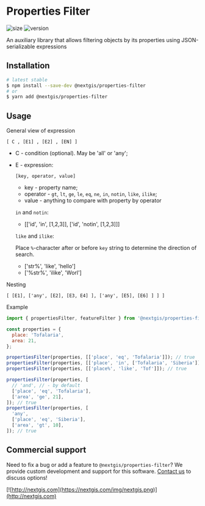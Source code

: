 # Properties Filter

![size](https://img.shields.io/bundlephobia/minzip/@nextgis/properties-filter) ![version](https://img.shields.io/npm/v/@nextgis/properties-filter)

An auxiliary library that allows filtering objects by its properties using JSON-serializable expressions

## Installation

```bash
# latest stable
$ npm install --save-dev @nextgis/properties-filter
# or
$ yarn add @nextgis/properties-filter
```

## Usage

General view of expression

`[ С , [E1] , [E2] , [EN] ]`

- С - condition (optional). May be 'all' or 'any';

- E - expression:

  `[key, operator, value]`

  - key - property name;
  - operator - `gt`, `lt`, `ge`, `le`, `eq`, `ne`, `in`, `notin`, `like`, `ilike`;
  - value - anything to compare with property by operator

  `in` and `notin`:

  - [['id', 'in', [1,2,3]], ['id', 'notin', [1,2,3]]]

  `like` and `ilike`:

  Place `%`-character after or before `key` string to determine the direction of search.

  - ['str%', 'like', 'hello']
  - ['%str%', 'ilike', 'Worl']

Nesting

`[ [E1], ['any', [E2], [E3, E4] ], ['any', [E5], [E6] ] ] ]`

Example

```javascript
import { propertiesFilter, featureFilter } from '@nextgis/properties-filter';

const properties = {
  place: 'Tofalaria',
  area: 21,
};

propertiesFilter(properties, [['place', 'eq', 'Tofalaria']]); // true
propertiesFilter(properties, [['place', 'in', ['Tofalaria', 'Siberia']]]); // true
propertiesFilter(properties, [['place%', 'like', 'Tof']]); // true

propertiesFilter(properties, [
  // 'and', // - by default
  ['place', 'eq', 'Tofalaria'],
  ['area', 'ge', 21],
]); // true
propertiesFilter(properties, [
  'any',
  ['place', 'eq', 'Siberia'],
  ['area', 'gt', 10],
]); // true
```

## Commercial support

Need to fix a bug or add a feature to `@nextgis/properties-filter`? We provide custom development and support for this software. [Contact us](http://nextgis.com/contact/) to discuss options!

[![http://nextgis.com](https://nextgis.com/img/nextgis.png)](http://nextgis.com)

